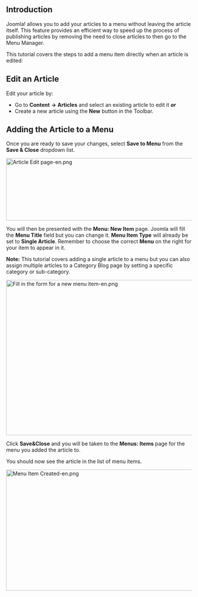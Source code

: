 <!-- Filename: J4.x:Adding_a_menu_link_in_an_article / Display title: Adding a menu link in an article -->

## Introduction

Joomla! allows you to add your articles to a menu without leaving the
article itself. This feature provides an efficient way to speed up the
process of publishing articles by removing the need to close articles to
then go to the Menu Manager.

This tutorial covers the steps to add a menu item directly when an
article is edited:

## Edit an Article

Edit your article by:

- Go to **Content** **→** **Articles** and select an existing article
  to edit it ***or***
- Create a new article using the **New** button in the Toolbar.

## Adding the Article to a Menu

Once you are ready to save your changes, select **Save to Menu** from the
**Save & Close** dropdown list.

<img
src="https://docs.joomla.org/images/thumb/1/19/Article_Edit_page-en.png/800px-Article_Edit_page-en.png"
decoding="async"
srcset="https://docs.joomla.org/images/1/19/Article_Edit_page-en.png 1.5x"
data-file-width="1000" data-file-height="211" width="800" height="169"
alt="Article Edit page-en.png" />

You will then be presented with the **Menu: New Item** page. Joomla will
fill the **Menu Title** field but you can change it. **Menu Item Type**
will already be set to **Single Article**. Remember to choose the
correct **Menu** on the right for your item to appear in it.

**Note:** This tutorial covers adding a single article to a menu but you
can also assign multiple articles to a Category Blog page by setting a
specific category or sub-category.

<img
src="https://docs.joomla.org/images/thumb/9/9d/Fill_in_the_form_for_a_new_menu_item-en.png/800px-Fill_in_the_form_for_a_new_menu_item-en.png"
decoding="async"
srcset="https://docs.joomla.org/images/9/9d/Fill_in_the_form_for_a_new_menu_item-en.png 1.5x"
data-file-width="1000" data-file-height="526" width="800" height="421"
alt="Fill in the form for a new menu item-en.png" />

Click **Save&Close** and you will be taken to the **Menus: Items** page
for the menu you added the article to.

You should now see the article in the list of menu items.

<img
src="https://docs.joomla.org/images/thumb/2/2e/Menu_Item_Created-en.png/800px-Menu_Item_Created-en.png"
decoding="async"
srcset="https://docs.joomla.org/images/2/2e/Menu_Item_Created-en.png 1.5x"
data-file-width="1000" data-file-height="410" width="800" height="328"
alt="Menu Item Created-en.png" />
